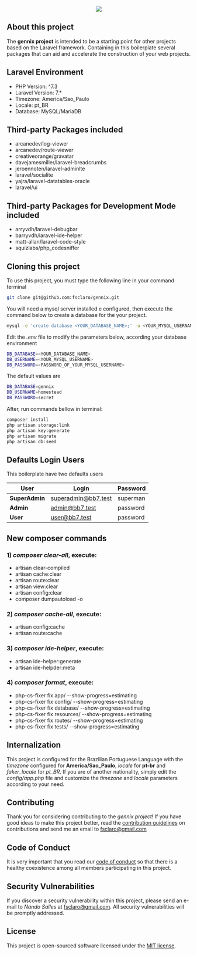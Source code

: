 <p align="center">
<img src="https://github.com/fsclaro/blackbird7/blob/master/public/img/front-page.png">
</p>

## About this project

The **gennix project** is intended to be a starting point for other projects based on the Laravel framework. Containing in this boilerplate several packages that can aid and accelerate the construction of your web projects.

## Laravel Environment

- PHP Version: ^7.3
- Laravel Version: 7.*
- Timezone: America/Sao_Paulo
- Locale: pt_BR
- Database: MySQL/MariaDB

## Third-party Packages included

- arcanedev/log-viewer
- arcanedev/route-viewer
- creativeorange/gravatar
- davejamesmiller/laravel-breadcrumbs
- jeroennoten/laravel-adminlte
- laravel/socialite
- yajra/laravel-datatables-oracle
- laravel/ui

## Third-party Packages for Development Mode included

- arryvdh/laravel-debugbar
- barryvdh/laravel-ide-helper
- matt-allan/laravel-code-style
- squizlabs/php_codesniffer

## Cloning this project

To use this project, you must type the following line in your command terminal
```bash
git clone git@github.com:fsclaro/gennix.git
```

You will need a mysql server installed e configured, then execute the command below to create a database for the your project.
```bash
mysql -e 'create database <YOUR_DATABASE_NAME>;' -u <YOUR_MYSQL_USERNAME> -p
```

Edit the *.env* file to modify the parameters below, according your database environment
```bash
DB_DATABASE=<YOUR_DATABASE_NAME>
DB_USERNAME=<YOUR_MYSQL_USERNAME>
DB_PASSWORD=<PASSWORD_OF_YOUR_MYSQL_USERNAME>
```

The default values are
```bash
DB_DATABASE=gennix
DB_USERNAME=homestead
DB_PASSWORD=secret
```

After, run commands bellow in terminal:
```bash
composer install
php artisan storage:link
php artisan key:generate
php artisan migrate
php artisan db:seed
```

## Defaults Login Users
This boilerplate have two defaults users

| User           | Login               | Password |
|----------------|---------------------|----------|
| **SuperAdmin** | superadmin@bb7.test | superman |
| **Admin**      | admin@bb7.test      | password |
| **User**       | user@bb7.test       | password |


## New composer commands
### 1) *composer clear-all*, execute:
* artisan clear-compiled
* artisan cache:clear
* artisan route:clear
* artisan view:clear
* artisan config:clear
* composer dumpautoload -o

### 2) *composer cache-all*, execute:
* artisan config:cache
* artisan route:cache

### 3) *composer ide-helper*, execute:
* artisan ide-helper:generate
* artisan ide-helpder:meta

### 4) *composer format*, execute:
* php-cs-fixer fix app/ --show-progress=estimating
* php-cs-fixer fix config/ --show-progress=estimating
* php-cs-fixer fix database/ --show-progress=estimating
* php-cs-fixer fix resources/ --show-progress=estimating
* php-cs-fixer fix routes/ --show-progress=estimating
* php-cs-fixer fix tests/ --show-progress=estimating

## Internalization

This project is configured for the Brazilian Portuguese Language with the *timezone* configured for **America/Sao_Paulo**, *locale* for **pt-br** and *faker_locale* for *pt_BR*. If you are of another nationality, simply edit the *config/app.php* file and customize the *timezone* and *locale* parameters according to your need.


## Contributing

Thank you for considering contributing to the *gennix project*! If you have good ideas to make this project better, read the [contribution guidelines](https://github.com/fsclaro/gennix/blob/master/_docs/CODE_OF_CONDUCT.md) on contributions and send me an email to [fsclaro@gmail.com](mailto:fsclaro@gmail.com)

## Code of Conduct

It is very important that you read our [code of conduct](https://github.com/fsclaro/gennix/blob/master/_docs/CODE_OF_CONDUCT.md) so that there is a healthy coexistence among all members participating in this project.

## Security Vulnerabilities

If you discover a security vulnerability within this project, please send an e-mail to _*Nando Salles*_ at [fsclaro@gmail.com](mailto:fsclaro@gmail.com). All security vulnerabilities will be promptly addressed.

## License

This project is open-sourced software licensed under the [MIT license](https://github.com/fsclaro/gennix/blob/master/_docs/LICENSE.md).

